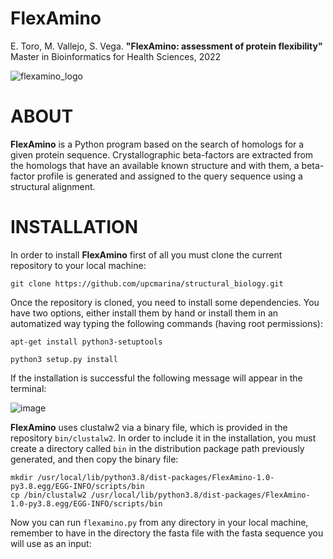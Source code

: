 **FlexAmino**
==================================

E. Toro, M. Vallejo, S. Vega. **"FlexAmino: assessment of protein flexibility"** Master in Bioinformatics for Health Sciences, 2022

![flexamino_logo](https://user-images.githubusercontent.com/67465839/162766413-d015bd96-3f49-45e0-a2f3-a85dff2070be.png)

# ABOUT

**FlexAmino** is a Python program based on the search of homologs for a given protein sequence. Crystallographic beta-factors are extracted from the homologs that have an available known structure and with them, a beta-factor profile is generated and assigned to the query sequence using a structural alignment.

# INSTALLATION

In order to install **FlexAmino** first of all you must clone the current repository to your local machine:
```
git clone https://github.com/upcmarina/structural_biology.git
```

Once the repository is cloned, you need to install some dependencies. You have two options, either install them by hand or install them in an automatized way typing the following commands (having root permissions):
```
apt-get install python3-setuptools

python3 setup.py install
```

If the installation is successful the following message will appear in the terminal:

![image](https://user-images.githubusercontent.com/67465839/162790974-d571e64e-de0b-4696-b39f-9c2ab6bdcb43.png)

**FlexAmino** uses clustalw2 via a binary file, which is provided in the repository `bin/clustalw2`. In order to include it in the installation, you must create a directory called `bin` in the distribution package path previously generated, and then copy the binary file:
```
mkdir /usr/local/lib/python3.8/dist-packages/FlexAmino-1.0-py3.8.egg/EGG-INFO/scripts/bin
cp /bin/clustalw2 /usr/local/lib/python3.8/dist-packages/FlexAmino-1.0-py3.8.egg/EGG-INFO/scripts/bin
```

Now you can run `flexamino.py` from any directory in your local machine, remember to have in the directory the fasta file with the fasta sequence you will use as an input:
